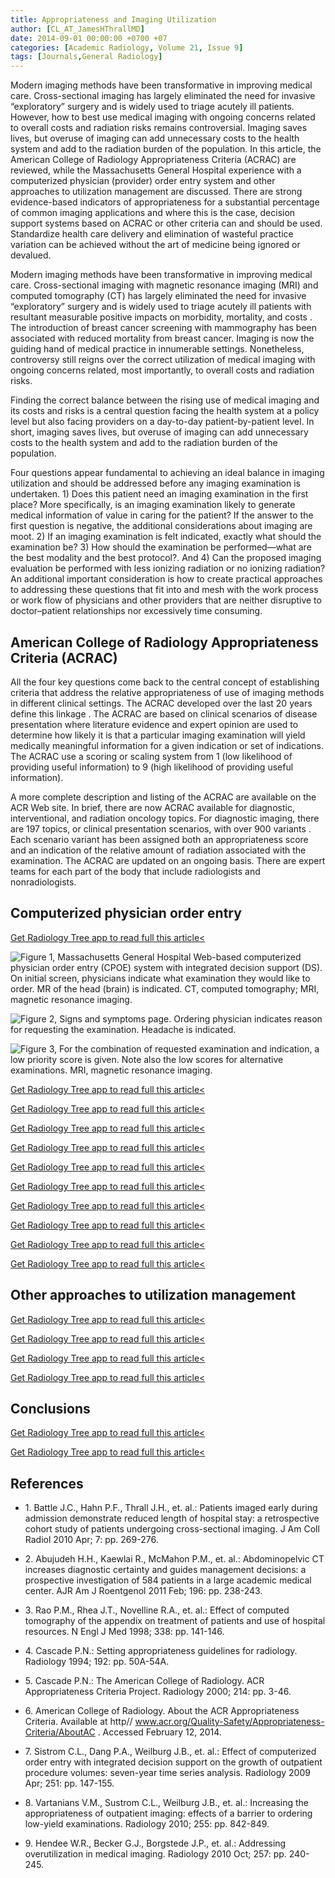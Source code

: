 ```yaml
---
title: Appropriateness and Imaging Utilization
author: [CL_AT_JamesHThrallMD]
date: 2014-09-01 00:00:00 +0700 +07
categories: [Academic Radiology, Volume 21, Issue 9]
tags: [Journals,General Radiology]
---
```

Modern imaging methods have been transformative in improving medical care. Cross-sectional imaging has largely eliminated the need for invasive “exploratory” surgery and is widely used to triage acutely ill patients. However, how to best use medical imaging with ongoing concerns related to overall costs and radiation risks remains controversial. Imaging saves lives, but overuse of imaging can add unnecessary costs to the health system and add to the radiation burden of the population. In this article, the American College of Radiology Appropriateness Criteria (ACRAC) are reviewed, while the Massachusetts General Hospital experience with a computerized physician (provider) order entry system and other approaches to utilization management are discussed. There are strong evidence-based indicators of appropriateness for a substantial percentage of common imaging applications and where this is the case, decision support systems based on ACRAC or other criteria can and should be used. Standardize health care delivery and elimination of wasteful practice variation can be achieved without the art of medicine being ignored or devalued.

Modern imaging methods have been transformative in improving medical care. Cross-sectional imaging with magnetic resonance imaging (MRI) and computed tomography (CT) has largely eliminated the need for invasive “exploratory” surgery and is widely used to triage acutely ill patients with resultant measurable positive impacts on morbidity, mortality, and costs . The introduction of breast cancer screening with mammography has been associated with reduced mortality from breast cancer. Imaging is now the guiding hand of medical practice in innumerable settings. Nonetheless, controversy still reigns over the correct utilization of medical imaging with ongoing concerns related, most importantly, to overall costs and radiation risks.

Finding the correct balance between the rising use of medical imaging and its costs and risks is a central question facing the health system at a policy level but also facing providers on a day-to-day patient-by-patient level. In short, imaging saves lives, but overuse of imaging can add unnecessary costs to the health system and add to the radiation burden of the population.

Four questions appear fundamental to achieving an ideal balance in imaging utilization and should be addressed before any imaging examination is undertaken. 1) Does this patient need an imaging examination in the first place? More specifically, is an imaging examination likely to generate medical information of value in caring for the patient? If the answer to the first question is negative, the additional considerations about imaging are moot. 2) If an imaging examination is felt indicated, exactly what should the examination be? 3) How should the examination be performed—what are the best modality and the best protocol?. And 4) Can the proposed imaging evaluation be performed with less ionizing radiation or no ionizing radiation? An additional important consideration is how to create practical approaches to addressing these questions that fit into and mesh with the work process or work flow of physicians and other providers that are neither disruptive to doctor–patient relationships nor excessively time consuming.

## American College of Radiology Appropriateness Criteria (ACRAC)

All the four key questions come back to the central concept of establishing criteria that address the relative appropriateness of use of imaging methods in different clinical settings. The ACRAC developed over the last 20 years define this linkage . The ACRAC are based on clinical scenarios of disease presentation where literature evidence and expert opinion are used to determine how likely it is that a particular imaging examination will yield medically meaningful information for a given indication or set of indications. The ACRAC use a scoring or scaling system from 1 (low likelihood of providing useful information) to 9 (high likelihood of providing useful information).

A more complete description and listing of the ACRAC are available on the ACR Web site. In brief, there are now ACRAC available for diagnostic, interventional, and radiation oncology topics. For diagnostic imaging, there are 197 topics, or clinical presentation scenarios, with over 900 variants . Each scenario variant has been assigned both an appropriateness score and an indication of the relative amount of radiation associated with the examination. The ACRAC are updated on an ongoing basis. There are expert teams for each part of the body that include radiologists and nonradiologists.

## Computerized physician order entry

[Get Radiology Tree app to read full this article<](https://clinicalpub.com/app)

![Figure 1, Massachusetts General Hospital Web-based computerized physician order entry (CPOE) system with integrated decision support (DS). On initial screen, physicians indicate what examination they would like to order. MR of the head (brain) is indicated. CT, computed tomography; MRI, magnetic resonance imaging.](https://storage.googleapis.com/dl.dentistrykey.com/clinical/AppropriatenessandImagingUtilization/0_1s20S1076633214001846.jpg)

![Figure 2, Signs and symptoms page. Ordering physician indicates reason for requesting the examination. Headache is indicated.](https://storage.googleapis.com/dl.dentistrykey.com/clinical/AppropriatenessandImagingUtilization/1_1s20S1076633214001846.jpg)

![Figure 3, For the combination of requested examination and indication, a low priority score is given. Note also the low scores for alternative examinations. MRI, magnetic resonance imaging.](https://storage.googleapis.com/dl.dentistrykey.com/clinical/AppropriatenessandImagingUtilization/2_1s20S1076633214001846.jpg)

[Get Radiology Tree app to read full this article<](https://clinicalpub.com/app)

[Get Radiology Tree app to read full this article<](https://clinicalpub.com/app)

[Get Radiology Tree app to read full this article<](https://clinicalpub.com/app)

[Get Radiology Tree app to read full this article<](https://clinicalpub.com/app)

[Get Radiology Tree app to read full this article<](https://clinicalpub.com/app)

[Get Radiology Tree app to read full this article<](https://clinicalpub.com/app)

[Get Radiology Tree app to read full this article<](https://clinicalpub.com/app)

[Get Radiology Tree app to read full this article<](https://clinicalpub.com/app)

[Get Radiology Tree app to read full this article<](https://clinicalpub.com/app)

[Get Radiology Tree app to read full this article<](https://clinicalpub.com/app)

## Other approaches to utilization management

[Get Radiology Tree app to read full this article<](https://clinicalpub.com/app)

[Get Radiology Tree app to read full this article<](https://clinicalpub.com/app)

[Get Radiology Tree app to read full this article<](https://clinicalpub.com/app)

[Get Radiology Tree app to read full this article<](https://clinicalpub.com/app)

## Conclusions

[Get Radiology Tree app to read full this article<](https://clinicalpub.com/app)

[Get Radiology Tree app to read full this article<](https://clinicalpub.com/app)

## References

- 1\. Battle J.C., Hahn P.F., Thrall J.H., et. al.: Patients imaged early during admission demonstrate reduced length of hospital stay: a retrospective cohort study of patients undergoing cross-sectional imaging. J Am Coll Radiol 2010 Apr; 7: pp. 269-276.


- 2\. Abujudeh H.H., Kaewlai R., McMahon P.M., et. al.: Abdominopelvic CT increases diagnostic certainty and guides management decisions: a prospective investigation of 584 patients in a large academic medical center. AJR Am J Roentgenol 2011 Feb; 196: pp. 238-243.


- 3\. Rao P.M., Rhea J.T., Novelline R.A., et. al.: Effect of computed tomography of the appendix on treatment of patients and use of hospital resources. N Engl J Med 1998; 338: pp. 141-146.


- 4\. Cascade P.N.: Setting appropriateness guidelines for radiology. Radiology 1994; 192: pp. 50A-54A.


- 5\. Cascade P.N.: The American College of Radiology. ACR Appropriateness Criteria Project. Radiology 2000; 214: pp. 3-46.


- 6\.  American College of Radiology. About the ACR Appropriateness Criteria. Available at http//  www.acr.org/Quality-Safety/Appropriateness-Criteria/AboutAC  . Accessed February 12, 2014.


- 7\. Sistrom C.L., Dang P.A., Weilburg J.B., et. al.: Effect of computerized order entry with integrated decision support on the growth of outpatient procedure volumes: seven-year time series analysis. Radiology 2009 Apr; 251: pp. 147-155.


- 8\. Vartanians V.M., Sustrom C.L., Weilburg J.B., et. al.: Increasing the appropriateness of outpatient imaging: effects of a barrier to ordering low-yield examinations. Radiology 2010; 255: pp. 842-849.


- 9\. Hendee W.R., Becker G.J., Borgstede J.P., et. al.: Addressing overutilization in medical imaging. Radiology 2010 Oct; 257: pp. 240-245.